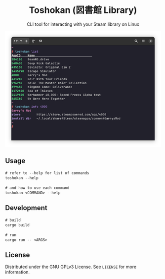 <div align="center">
  <h1>Toshokan (図書館 Library)</h1>
  CLI tool for interacting with your Steam library on Linux

  ![screenshot](./.github/screenshot.png)
</div>

## Usage

```shell
# refer to --help for list of commands
toshokan --help

# and how to use each command
toshokan <COMMAND> --help
```

## Development

```shell
# build
cargo build

# run
cargo run -- <ARGS>
```

## License

Distributed under the GNU GPLv3 License. See `LICENSE` for more information.
